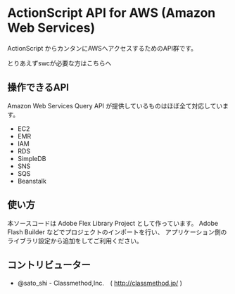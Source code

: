 ActionScript API for AWS (Amazon Web Services)
=============

ActionScript からカンタンにAWSへアクセスするためのAPI群です。

とりあえずswcが必要な方はこちらへ

操作できるAPI
-------

Amazon Web Services Query API が提供しているものはほぼ全て対応しています。

* EC2
* EMR
* IAM
* RDS
* SimpleDB
* SNS
* SQS
* Beanstalk

使い方
-------
本ソースコードは Adobe Flex Library Project として作っています。
Adobe Flash Builder などでプロジェクトのインポートを行い、
アプリケーション側のライブラリ設定から追加をしてご利用ください。 

コントリビューター
-------

* @sato_shi - Classmethod,Inc.　( http://classmethod.jp/ )
